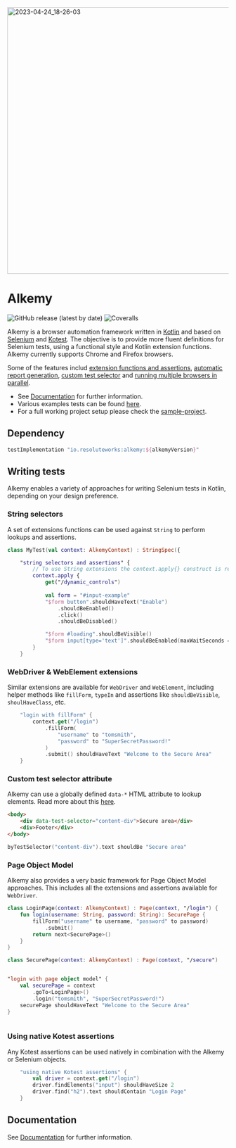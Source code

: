 <img width="606" alt="2023-04-24_18-26-03" src="https://user-images.githubusercontent.com/2995576/234071539-5eec3c7e-0b66-49cf-aa55-58a664002817.png">

# Alkemy

![GitHub release (latest by date)](https://img.shields.io/github/v/release/cosmin-marginean/alkemy)
![Coveralls](https://img.shields.io/coverallsCoverage/github/cosmin-marginean/alkemy)

Alkemy is a browser automation framework written in [Kotlin](https://kotlinlang.org/) and based on [Selenium](https://www.selenium.dev/) and [Kotest](https://kotest.io/).
The objective is to provide more fluent definitions for Selenium tests, using a functional style and Kotlin extension functions. Alkemy currently supports Chrome and Firefox browsers. 

Some of the features includ [extension functions and assertions](https://github.com/cosmin-marginean/alkemy#writing-tests), [automatic report generation](https://github.com/cosmin-marginean/alkemy/wiki/Reports-and-screenshots), [custom test selector](https://github.com/cosmin-marginean/alkemy/wiki/Test-selector-attribute) and [running multiple browsers in parallel](https://github.com/cosmin-marginean/alkemy/wiki/Running-tests-in-parallel).

* See [Documentation](https://github.com/cosmin-marginean/alkemy/wiki) for further information.
* Various examples tests can be found [here](https://github.com/cosmin-marginean/alkemy/tree/main/src/test/kotlin/io/alkemy/examples).
* For a full working project setup please check the [sample-project](https://github.com/cosmin-marginean/alkemy/tree/main/sample-project).

## Dependency
```groovy
testImplementation "io.resoluteworks:alkemy:${alkemyVersion}"
```

## Writing tests
Alkemy enables a variety of approaches for writing Selenium tests in Kotlin, depending on your design preference.

### String selectors
A set of extensions functions can be used against `String` to perform lookups and assertions.
```kotlin
class MyTest(val context: AlkemyContext) : StringSpec({

    "string selectors and assertions" {
        // To use String extensions the context.apply{} construct is required
        context.apply {
            get("/dynamic_controls")
            
            val form = "#input-example"
            "$form button".shouldHaveText("Enable")
                .shouldBeEnabled()
                .click()
                .shouldBeDisabled()

            "$form #loading".shouldBeVisible()
            "$form input[type='text']".shouldBeEnabled(maxWaitSeconds = 10)
        }
    }
```

### WebDriver & WebElement extensions
Similar extensions are available for `WebDriver` and `WebElement`, including
helper methods like `fillForm`, `typeIn` and assertions like `shouldBeVisible`, `shoulHaveClass`, etc.

```kotlin
    "login with fillForm" {
        context.get("/login")
            .fillForm(
                "username" to "tomsmith",
                "password" to "SuperSecretPassword!"
            )
            .submit() shouldHaveText "Welcome to the Secure Area"
    }
```

### Custom test selector attribute
Alkemy can use a globally defined `data-*` HTML attribute to lookup elements.
Read more about this [here](https://github.com/cosmin-marginean/alkemy/wiki/Test-selector-attribute).
```html
<body>
    <div data-test-selector="content-div">Secure area</div>
    <div>Footer</div>
</body>
```
```kotlin
byTestSelector("content-div").text shouldBe "Secure area"
```

### Page Object Model
Alkemy also provides a very basic framework for Page Object Model approaches. This includes all the extensions and
assertions available for `WebDriver`.

```kotlin
class LoginPage(context: AlkemyContext) : Page(context, "/login") {
    fun login(username: String, password: String): SecurePage {
        fillForm("username" to username, "password" to password)
            .submit()
        return next<SecurePage>()
    }
}

class SecurePage(context: AlkemyContext) : Page(context, "/secure")


"login with page object model" {
    val securePage = context
        .goTo<LoginPage>()
        .login("tomsmith", "SuperSecretPassword!")
    securePage shouldHaveText "Welcome to the Secure Area"
}
    
```

### Using native Kotest assertions
Any Kotest assertions can be used natively in combination with the Alkemy or Selenium objects.

```kotlin
    "using native Kotest assertions" {
        val driver = context.get("/login")
        driver.findElements("input") shouldHaveSize 2
        driver.find("h2").text shouldContain "Login Page"
    }
```


## Documentation
See [Documentation](https://github.com/cosmin-marginean/alkemy/wiki) for further information.
